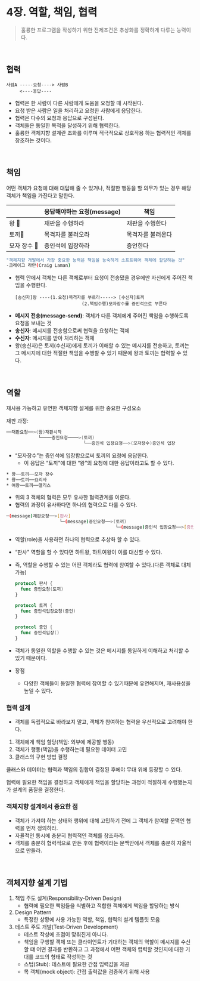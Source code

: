 # 4장. 역할, 책임, 협력

> 훌륭한 프로그램을 작성하기 위한 전제조건은 추상화를 정확하게 다루는 능력이다.

<br/>

## 협력

```
사람A -----요청----> 사람B
     <----응답----
```

- 협력은 한 사람이 다른 사람에게 도움을 요청할 때 시작된다.
- 요청 받은 사람은 일을 처리하고 요청한 사람에게 응답한다.
- 협력은 다수의 요청과 응답으로 구성된다.
- 객체들은 동일한 목적을 달성하기 위해 협력한다.
- 훌륭한 객체지향 설계란 조화를 이루며 적극적으로 상호작용 하는 협력적인 객체를 창조하는 것이다.

<br/>

## 책임

어떤 객체가 요청에 대해 대답해 줄 수 있거나, 적절한 행동을 할 의무가 있는 경우 해당 객체가 책임을 가진다고 말한다.

|              | 응답해야하는 요청(message) | 책임              |
| ------------ | -------------------------- | ----------------- |
| 왕 👑        | 재판을 수행하라            | 재판을 수행한다   |
| 토끼🐰       | 목격자를 불러오라          | 목격자를 불러온다 |
| 모자 장수 🎩 | 증인석에 입장하라          | 증언한다          |

```bash
"객체지향 개발에서 가장 중요한 능력은 책임을 능숙하게 소프트웨어 객체에 할당하는 것"
-크레이그 라만(Craig Laman)
```

- 협력 안에서 객체는 다른 객체로부터 요청이 전송됐을 경우에만 자신에게 주어진 책임을 수행한다.
  ```
  [송신자]왕 ----(1.요청)목격자를 부르라-----> [수신자]토끼
                           (2.책임수행)모자장수를 증인석으로 부른다
  ```
- **메시지 전송(message-send)**: 객체가 다른 객체에게 주어진 책임을 수행하도록 요청을 보내는 것
- **송신자**: 메시지를 전송함으로써 협력을 요청하는 객체
- **수신자**: 메시지를 받아 처리하는 객체
- 왕(송신자)은 토끼(수신자)에게 토끼가 이해할 수 있는 메시지를 전송하고, 토끼는 그 메시지에 대한 적절한 책임을 수행할 수 있기 때문에 왕과 토끼는 협력할 수 있다.

<br/>

## 역할

재사용 가능하고 유연한 객체지향 설계를 위한 중요한 구성요소

재판 과정:

```bash
──재판요청──>(왕)재판시작
            └────증인요청────>(토끼)
                             └──증인석 입장요청──>(모자장수)증인석 입장
```

- “모자장수”는 증인석에 입장함으로써 토끼의 요청에 응답한다.
  - 이 응답은 “토끼"에 대한 “왕”의 요청에 대한 응답이라고도 할 수 있다.

```bash
* 왕──토끼──모자 장수
* 왕──토끼──요리사
* 여왕──토끼──앨리스
```

- 위의 3 객체의 협력은 모두 유사한 협력관계를 이룬다.
- 협력의 과정이 유사하다면 하나의 협력으로 다룰 수 있다.

```bash
─(message)재판요청──>[판사]
                    └─(message)증인요청──>(토끼)
                                         └─(message)증인석 입장요청──>[증인]증인석 입장
```

- 역할(role)을 사용하면 하나의 협력으로 추상화 할 수 있다.
- “판사" 역할을 할 수 있다면 하트왕, 하트여왕이 이를 대신할 수 있다.
- 즉, 역할을 수행할 수 있는 어떤 객체라도 협력에 참여할 수 있다.(다른 객체로 대체 가능)

  ```swift
  protocol 판사 {
  	func 증인요청(토끼)
  }

  protocol 토끼 {
  	func 증인석입장요청(증인)
  }

  protocol 증인 {
  	func 증인석입장()
  }
  ```

- 객체가 동일한 역할을 수행할 수 있는 것은 메시지를 동일하게 이해하고 처리할 수 있기 때문이다.
- 장점
  - 다양한 객체들이 동일한 협력에 참여할 수 있기때문에 유연해지며, 재사용성을 높일 수 있다.

### 협력 설계

- 객체를 독립적으로 바라보지 말고, 객체가 참여하는 협력을 우선적으로 고려해야 한다.

1. 객체에게 책임 할당(책임: 외부에 제공할 행동)
2. 객체가 행동(책임)을 수행하는데 필요한 데이터 고민
3. 클래스의 구현 방법 결정

클래스와 데이터는 협력과 책임의 집합이 결정된 후에야 무대 위에 등장할 수 있다.

협력에 필요한 책임을 결정하고 객체에게 책임을 할당하는 과정이 적절하게 수행했는지가 설계의 품질을 결정한다.

### 객체지향 설계에서 중요한 점

- 객체가 가져야 하는 상태와 행위에 대해 고민하기 전에 그 객체가 참여할 문맥인 협력을 먼저 정의하라.
- 자율적인 동시에 충분히 협력적인 객체를 창조하라.
- 객체를 충분히 협력적으로 만든 후에 협력이라는 문맥안에서 객체를 충분히 자율적으로 만들라.

<br/>

## 객체지향 설계 기법

1. 책임 주도 설계(Responsibility-Driven Design)
   - 협력에 필요한 책임들을 식별하고 적합한 객체에게 책임을 할당하는 방식
2. Design Pattern
   - 특정한 상황에 사용 가능한 역할, 책임, 협력의 설계 템플릿 모음
3. 테스트 주도 개발(Test-Driven Development)
   - 테스트 작성에 초점이 맞춰진게 아니다.
   - 책임을 구행할 객체 또는 클라이언트가 기대하는 객체의 역할이 메시지를 수신할 떄 어떤 결과를 반환하고 그 과정에서 어떤 객체와 렵력할 것인지에 대한 기대를 코드의 형태로 작성하는 것
   - 스텁(Stub): 테스트에 필요한 간접 입력값을 제공
   - 목 객체(mock object): 간접 출력값을 검증하기 위해 사용
